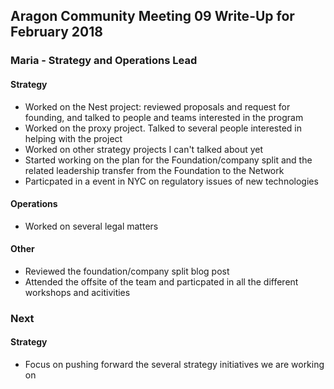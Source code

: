 ## Aragon Community Meeting 09 Write-Up for February 2018

### Maria - Strategy and Operations Lead

#### Strategy
- Worked on the Nest project: reviewed proposals and request for founding, and talked to people and teams interested in the program
- Worked on the proxy project. Talked to several people interested in helping with the project
- Worked on other strategy projects I can't talked about yet
- Started working on the plan for the Foundation/company split and the related leadership transfer from the Foundation to the Network
- Particpated in a event in NYC on regulatory issues of new technologies

#### Operations
- Worked on several legal matters

#### Other
- Reviewed the foundation/company split blog post
- Attended the offsite of the team and particpated in all the different workshops and acitivities

### Next

#### Strategy
- Focus on pushing forward the several strategy initiatives we are working on
